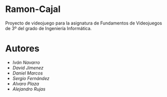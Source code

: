 # Ramon-Cajal
Proyecto de videojuego para la asignatura de Fundamentos de Videojuegos de 3º del grado de Ingeniería Informática.

# Autores
* *Iván Navarro*
* *David Jimenez*
* *Daniel Marcos*
* *Sergio Fernández*
* *Alvaro Plaza*
* *Alejandro Rujas*
